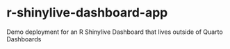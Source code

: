 # r-shinylive-dashboard-app
Demo deployment for an R Shinylive Dashboard that lives outside of Quarto Dashboards
